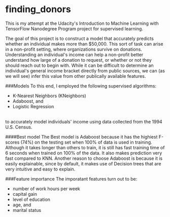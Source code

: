 # finding_donors
This is my attempt at the  Udacity's Introduction to Machine Learning with TensorFlow Nanodegree Program project for supervised learning.

The goal of this project is to construct a model that accurately predicts whether an individual makes more than $50,000. 
This sort of task can arise in a non-profit setting, where organizations survive on donations. Understanding an individual's income can help a non-profit better understand how large of a donation to request, or whether or not they should reach out to begin with. While it can be difficult to determine an individual's general income bracket directly from public sources, we can (as we will see) infer this value from other publically available features.

###Models
To this end, I employed the following supervised algorithms:
- K-Nearest Neighbors (KNeighbors)
- Adaboost, and
- Logistic Regression
<br>
 to accurately model individuals' income using data collected from the 1994 U.S. Census. 
 
 ####Best model
 The Best model is Adaboost because it has the highiest F-scores (74%) on the testing set when 100% of data is used in training. Although it takes longer than others to train, it is still has fast training time of 6 seconds when trained on 100% of the data. It also makes prediction very fast compared to KNN. Another reason to choose Adaboost is because it is easily explainable, since by default, it makes use of Decision trees that are very intuitive and easy to explain.
 
 ###Feature importance
 The imporatant features turn out to be:
 - number of work hours per week
 - capital gain
 - level of education
 - age, and
 - marital status

 
 
